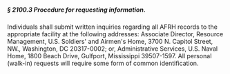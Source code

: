 ##### § 2100.3 Procedure for requesting information. #####

Individuals shall submit written inquiries regarding all AFRH records to the appropriate facility at the following addresses: Associate Director, Resource Management, U.S. Soldiers' and Airmen's Home, 3700 N. Capitol Street, NW., Washington, DC 20317-0002; or, Administrative Services, U.S. Naval Home, 1800 Beach Drive, Gulfport, Mississippi 39507-1597. All personal (walk-in) requests will require some form of common identification.